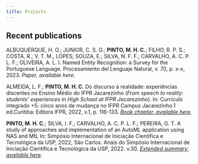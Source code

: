 ```yaml
---
title: Projects
---
```


## Recent publications

ALBUQUERQUE, H. O.; JUNIOR, C. S. G.; **PINTO, M. H. C.**; FILHO, R. P. S.; COSTA, R.; V. T. M., LOPES; SOUZA, E.; SILVA, N. F. F.; CARVALHO, A. C. P. L. F.; OLIVEIRA, A. L. I. Named Entity Recognition: a Survey for the Portuguese Language. Procesamiento del Lenguaje Natural, v. 70, p. x-x, 2023. *Paper, available here*.


ALMEIDA, L. F.; **PINTO, M. H. C.**
Do discurso à realidade: experiências discentes no Ensino Médio do IFPR Jacarezinho (*From speech to reality: students' experiences in High School at IFPR Jacarezinho*). In: Currículo integrado +5: cinco anos de mudança no IFPR Campus Jacarezinho.1 ed.Curitiba: Editora IFPR, 2022, v.1, p. 116-133. *[Book chapter, available here](https://editora.ifpr.edu.br/index.php/aeditora/catalog/book/54)*.

**PINTO, M. H. C.**; SILVA, I. F.; CARVALHO, A. C. P. L. F.; PEREIRA, G. T.
A study of approaches and implementation of an AutoML application using NAS and MtL In: Simpósio Internacional de Iniciação Científica e Tecnológica da USP, 2022, São Carlos. Anais do Simpósio Internacional de Iniciação Científica e Tecnológica da USP, 2022. v.30. *[Extended summary, available here](https://uspdigital.usp.br/siicusp/siicPublicacao.jsp?codmnu=7210)*.
